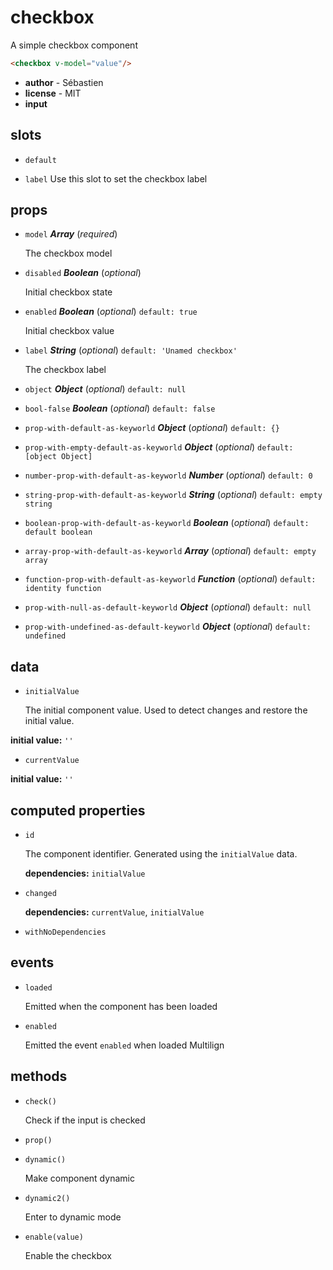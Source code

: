 # checkbox 

A simple checkbox component

```html
<checkbox v-model="value"/>
``` 

- **author** - Sébastien 
- **license** - MIT 
- **input** 

## slots 

- `default`  

- `label` Use this slot to set the checkbox label 

## props 

- `model` ***Array*** (*required*) 

  The checkbox model 

- `disabled` ***Boolean*** (*optional*) 

  Initial checkbox state 

- `enabled` ***Boolean*** (*optional*) `default: true` 

  Initial checkbox value 

- `label` ***String*** (*optional*) `default: 'Unamed checkbox'` 

  The checkbox label 

- `object` ***Object*** (*optional*) `default: null` 

- `bool-false` ***Boolean*** (*optional*) `default: false` 

- `prop-with-default-as-keyworld` ***Object*** (*optional*) `default: {}` 

- `prop-with-empty-default-as-keyworld` ***Object*** (*optional*) `default: [object Object]` 

- `number-prop-with-default-as-keyworld` ***Number*** (*optional*) `default: 0` 

- `string-prop-with-default-as-keyworld` ***String*** (*optional*) `default: empty string` 

- `boolean-prop-with-default-as-keyworld` ***Boolean*** (*optional*) `default: default boolean` 

- `array-prop-with-default-as-keyworld` ***Array*** (*optional*) `default: empty array` 

- `function-prop-with-default-as-keyworld` ***Function*** (*optional*) `default: identity function` 

- `prop-with-null-as-default-keyworld` ***Object*** (*optional*) `default: null` 

- `prop-with-undefined-as-default-keyworld` ***Object*** (*optional*) `default: undefined` 

## data 

- `initialValue` 

  The initial component value.
  Used to detect changes and restore the initial value. 

**initial value:** `''` 

- `currentValue` 

**initial value:** `''` 

## computed properties 

- `id` 

  The component identifier.
  Generated using the `initialValue` data. 

   **dependencies:** `initialValue` 

- `changed` 

   **dependencies:** `currentValue`, `initialValue` 

- `withNoDependencies` 

## events 

- `loaded` 

  Emitted when the component has been loaded 

- `enabled` 

  Emitted the event `enabled` when loaded
  Multilign 

## methods 

- `check()` 

  Check if the input is checked 

- `prop()` 

- `dynamic()` 

  Make component dynamic 

- `dynamic2()` 

  Enter to dynamic mode 

- `enable(value)` 

  Enable the checkbox 

